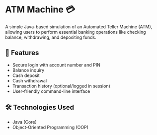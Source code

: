 # ATM Machine 💳

A simple Java-based simulation of an Automated Teller Machine (ATM), allowing users to perform essential banking operations like checking balance, withdrawing, and depositing funds.

## 📌 Features

- Secure login with account number and PIN
- Balance inquiry
- Cash deposit
- Cash withdrawal
- Transaction history (optional/logged in session)
- User-friendly command-line interface

## 🛠️ Technologies Used

- Java (Core)
- Object-Oriented Programming (OOP)
